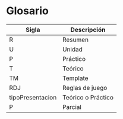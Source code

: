 # Glosario

| Sigla | Descripción |
| --- | --- |
| R | Resumen |
| U | Unidad |
| P | Práctico |
| T | Teórico |
| TM | Template |
| RDJ | Reglas de juego |
| tipoPresentacion | Teórico o Práctico|
| P | Parcial |
